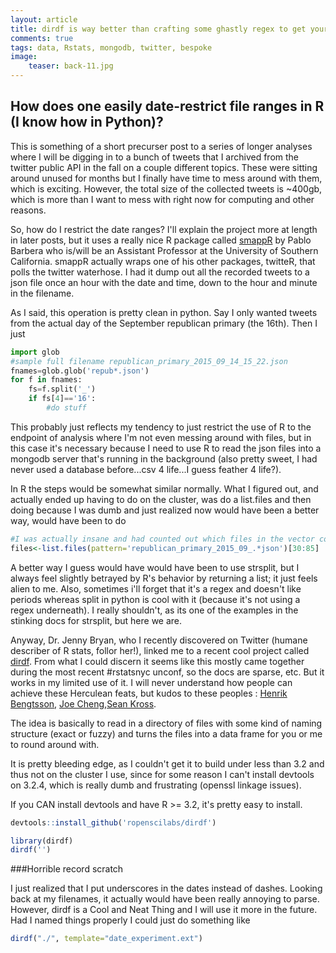 ```yaml
---
layout: article
title: dirdf is way better than crafting some ghastly regex to get your artisinal, bespoke tweet filenames
comments: true
tags: data, Rstats, mongodb, twitter, bespoke
image:
    teaser: back-11.jpg
---
```


## How does one easily date-restrict file ranges in R (I know how in Python)?
This is something of a short precurser post to a series of longer analyses where I will be digging in to a bunch of tweets that I archived from the twitter public API in the fall on a couple different topics. These were sitting around unused for months but I finally have time to mess around with them, which is exciting. However, the total size of the collected tweets is ~400gb, which is more than I want to mess with right now for computing and other reasons. 

So, how do I restrict the date ranges? I'll explain the project more at length in later posts, but it uses a really nice R package called [smappR](https://github.com/SMAPPNYU/smappR/) by Pablo Barbera who is/will be an Assistant Professor at the University of Southern California. smappR actually wraps one of his other packages, twitteR, that polls the twitter waterhose. I had it dump out all the recorded tweets to a json file once an hour with the date and time, down to the hour and minute in the filename.

As I said, this operation is pretty clean in python. Say I only wanted tweets from the actual day of the September republican primary (the 16th). Then I just
```python
import glob
#sample full filename republican_primary_2015_09_14_15_22.json
fnames=glob.glob('repub*.json')
for f in fnames:
    fs=f.split('_')
    if fs[4]=='16':
        #do stuff
```

This probably just reflects my tendency to just restrict the use of R to the endpoint of analysis where I'm not even messing around with files, but in this case it's necessary because I need to use R to read the json files into a mongodb server that's running in the background (also pretty sweet, I had never used a database before...csv 4 life...I guess feather 4 life?).

In R the steps would be somewhat similar normally. What I figured out, and actually ended up having to do on the cluster, was do a list.files and then doing because I was dumb and just realized now would have been a better way, would have been to do

```R
#I was actually insane and had counted out which files in the vector corresponded to the hours I wanted
files<-list.files(pattern='republican_primary_2015_09_.*json')[30:85]
```

A better way I guess would have would have been to use strsplit, but I always feel slightly betrayed by R's behavior by returning a list; it just feels alien to me. Also, sometimes i'll forget that it's a regex and doesn't like periods whereas split in python is cool with it (because it's not using a regex underneath). I really shouldn't, as its one of the examples in the stinking docs for strsplit, but here we are.

Anyway, Dr. Jenny Bryan, who I recently discovered on Twitter (humane describer of R stats, follor her!), linked me to a recent cool project called [dirdf](https://github.com/ropenscilabs/dirdf). From what I could discern it seems like this mostly came together during the most recent #rstatsnyc unconf, so the docs are sparse, etc. But it works in my limited use of it. I will never understand how people can achieve these Herculean feats, but kudos to these peoples : [Henrik Bengtsson](https://twitter.com/henrikbengtsson), [Joe Cheng](https://twitter.com/jcheng),[Sean Kross](https://twitter.com/seankross).

The idea is basically to read in a directory of files with some kind of naming structure (exact or fuzzy) and turns the files into a data frame for you or me to round around with.

 It is pretty bleeding edge, as I couldn't get it to build under less than 3.2 and thus not on the cluster I use, since for some reason I can't install devtools on 3.2.4, which is really dumb and frustrating (openssl linkage issues).

If you CAN install devtools and have R >= 3.2, it's pretty easy to install.
```R
devtools::install_github('ropenscilabs/dirdf')
```

```R
library(dirdf)
dirdf('')
```
###Horrible record scratch

I just realized that I put underscores in the dates instead of dashes. Looking back at my filenames, it actually would have been really annoying to parse. However, dirdf is a Cool and Neat Thing and I will use it more in the future. Had I named things properly I could just do something like

```R
dirdf("./", template="date_experiment.ext")
```

